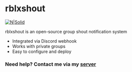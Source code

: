 # rblxshout

[![N|Solid](https://i.memester.cf/u/vjw.png)](https://nodejs.org/)

rblxshout is an open-source group shout notification system

  - Integrated via Discord webhook
  - Works with private groups
  - Easy to configure and deploy

### Need help? Contact me via my [server](https://discord.gg/w6CjJBz)
